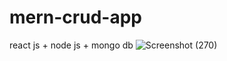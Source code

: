 # mern-crud-app
 react js + node js +  mongo db
![Screenshot (270)](https://user-images.githubusercontent.com/73438443/236386505-87ad73d3-613b-4308-95fa-3eab59e43677.png)
